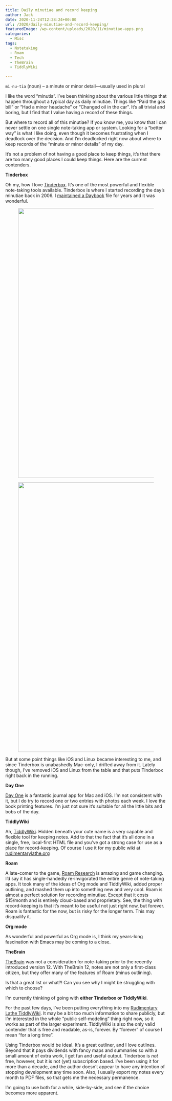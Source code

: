 ```yaml
---
title: Daily minutiae and record keeping
author: Jack
date: 2020-11-24T12:28:24+00:00
url: /2020/daily-minutiae-and-record-keeping/
featuredImage: /wp-content/uploads/2020/11/minutiae-apps.png
categories:
  - Misc
tags:
  - Notetaking
  - Roam
  - Tech
  - TheBrain
  - TiddlyWiki

---
```

<!--kg-card-begin: html-->

`mi·​nu·​tia` (noun) &#8211; a minute or minor detail—usually used in plural

I like the word &#8220;minutia&#8221;. I’ve been thinking about the various little things that happen throughout a typical day as daily minutiae. Things like “Paid the gas bill” or “Had a minor headache” or “Changed oil in the car”. It’s all trivial and boring, but I find that I value having a record of these things.

But where to record all of this minutiae? If you know me, you know that I can never settle on one single note-taking app or system. Looking for a “better way” is what I like doing, even though it becomes frustrating when I deadlock over the decision. And I’m deadlocked right now about where to keep records of the “minute or minor details” of my day.

It’s not a problem of not having a good place to keep things, it’s that there are too many good places I could keep things. Here are the current contenders.

**Tinderbox**

Oh my, how I love [Tinderbox][1]. It’s one of the most powerful and flexible note-taking tools available. Tinderbox is where I started recording the day’s minutiae back in 2006. I [maintained a Daybook][2] file for years and it was wonderful.<figure class="wp-block-image size-large kg-card kg-image-card">

<img loading="lazy" width="1024" height="843" src="https://new.copingmechanism.com/wp-content/uploads/2021/03/2018-12-02_daybook-01-outline-1024x843.jpg" alt="" class="wp-image-86" srcset="/content/images/wordpress/2021/03/2018-12-02_daybook-01-outline-1024x843.jpg 1024w, /content/images/wordpress/2021/03/2018-12-02_daybook-01-outline-300x247.jpg 300w, /content/images/wordpress/2021/03/2018-12-02_daybook-01-outline-768x632.jpg 768w, /content/images/wordpress/2021/03/2018-12-02_daybook-01-outline-1536x1265.jpg 1536w, /content/images/wordpress/2021/03/2018-12-02_daybook-01-outline-1200x988.jpg 1200w, /content/images/wordpress/2021/03/2018-12-02_daybook-01-outline-1980x1631.jpg 1980w, /content/images/wordpress/2021/03/2018-12-02_daybook-01-outline.jpg 2000w" sizes="(max-width: 1024px) 100vw, 1024px" /> </figure> <figure class="wp-block-image size-large kg-card kg-image-card"><img loading="lazy" width="1024" height="843" src="https://new.copingmechanism.com/wp-content/uploads/2021/03/2018-12-02_daybook-03-map-1024x843.jpg" alt="" class="wp-image-87" srcset="/content/images/wordpress/2021/03/2018-12-02_daybook-03-map-1024x843.jpg 1024w, /content/images/wordpress/2021/03/2018-12-02_daybook-03-map-300x247.jpg 300w, /content/images/wordpress/2021/03/2018-12-02_daybook-03-map-768x632.jpg 768w, /content/images/wordpress/2021/03/2018-12-02_daybook-03-map-1536x1265.jpg 1536w, /content/images/wordpress/2021/03/2018-12-02_daybook-03-map-1200x988.jpg 1200w, /content/images/wordpress/2021/03/2018-12-02_daybook-03-map-1980x1631.jpg 1980w, /content/images/wordpress/2021/03/2018-12-02_daybook-03-map.jpg 2000w" sizes="(max-width: 1024px) 100vw, 1024px" /></figure> 

But at some point things like iOS and Linux became interesting to me, and since Tinderbox is unabashedly Mac-only, I drifted away from it. Lately though, I&#8217;ve removed iOS and Linux from the table and that puts Tinderbox right back in the running.

**Day One**

[Day One][3] is a fantastic journal app for Mac and iOS. I’m not consistent with it, but I do try to record one or two entries with photos each week. I love the book printing features. I’m just not sure it’s suitable for all the little bits and bobs of the day.

**TiddlyWiki**

Ah, [TiddlyWiki][4]. Hidden beneath your cute name is a very capable and flexible tool for keeping notes. Add to that the fact that it’s all done in a single, free, local-first HTML file and you’ve got a strong case for use as a place for record-keeping. Of course I use it for my public wiki at [rudimentarylathe.org][5]

**Roam**

A late-comer to the game, [Roam Research][6] is amazing and game changing. I’d say it has single-handedly re-invigorated the entire genre of note-taking apps. It took many of the ideas of Org mode and TiddlyWiki, added proper outlining, and mashed them up into something new and very cool. Roam is almost a perfect solution for recording minutiae. Except that it costs $15/month and is entirely cloud-based and proprietary. See, the thing with record-keeping is that it’s meant to be useful not just right now, but forever. Roam is fantastic for the now, but is risky for the longer term. This may disqualify it.

**Org mode**

As wonderful and powerful as Org mode is, I think my years-long fascination with Emacs may be coming to a close.

**TheBrain**

[TheBrain][7] was not a consideration for note-taking prior to the recently introduced version 12. With TheBrain 12, notes are not only a first-class citizen, but they offer many of the features of Roam (minus outlining).

Is that a great list or what?! Can you see why I might be struggling with which to choose?

I’m currently thinking of going with **either Tinderbox or TiddlyWiki**.

For the past few days, I’ve been putting everything into my [Rudimentary Lathe TiddlyWiki][5]. It may be a bit too much information to share publicly, but I’m interested in the whole “public self-modeling” thing right now, so it works as part of the larger experiment. TiddlyWiki is also the only valid contender that is free and readable, as-is, forever. By “forever” of course I mean “for a long time”.

Using Tinderbox would be ideal. It’s a great outliner, and I love outlines. Beyond that it pays dividends with fancy maps and summaries so with a small amount of extra work, I get fun and useful output. Tinderbox is _not_ free, however, but it is not (yet) subscription based. I’ve been using it for more than a decade, and the author doesn’t appear to have any intention of stopping development any time soon. Also, I usually export my notes every month to PDF files, so that gets me the necessary permanence.

I’m going to use both for a while, side-by-side, and see if the choice becomes more apparent.

<!--kg-card-end: html-->

 [1]: http://www.eastgate.com/Tinderbox/
 [2]: https://www.baty.net/2018/tinderbox-daybook-tour/
 [3]: https://dayoneapp.com
 [4]: https://tiddlywiki.com
 [5]: https://rudimentarylathe.org
 [6]: https://roamreasearch.com
 [7]: https://www.thebrain.com